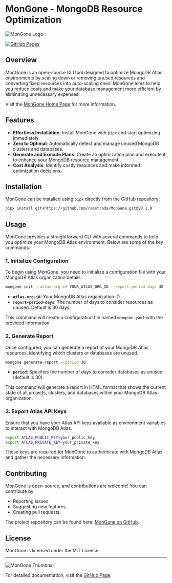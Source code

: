 # MonGone - MongoDB Resource Optimization

![MonGone Logo](https://res.cloudinary.com/dyknhuvxt/image/upload/v1731607427/mongone_wnzxyl.png)

[![GitHub Pages](https://img.shields.io/badge/GitHub-Pages-blue)](https://raestrada.github.io/mongone/)

## Overview
MonGone is an open-source CLI tool designed to optimize MongoDB Atlas environments by scaling down or removing unused resources and converting fixed resources into auto-scaling ones. MonGone aims to help you reduce costs and make your database management more efficient by eliminating unnecessary expenses.

Visit the [MonGone Home Page](https://raestrada.github.io/mongone/) for more information.

## Features
- **Effortless Installation**: Install MonGone with `pipx` and start optimizing immediately.
- **Zero to Optimal**: Automatically detect and manage unused MongoDB clusters and databases.
- **Generate and Execute Plans**: Create an optimization plan and execute it to enhance your MongoDB resource management.
- **Cost Analysis**: Identify costly resources and make informed optimization decisions.

## Installation
MonGone can be installed using `pipx` directly from the GitHub repository:

```sh
pipx install git+https://github.com/raestrada/MonGone.git@v0.1.0
```

## Usage
MonGone provides a straightforward CLI with several commands to help you optimize your MongoDB Atlas environment. Below are some of the key commands:

### 1. Initialize Configuration
To begin using MonGone, you need to initialize a configuration file with your MongoDB Atlas organization details.

```sh
mongone init --atlas-org-id YOUR_ATLAS_ORG_ID --report-period-days 30
```
- **`atlas-org-id`**: Your MongoDB Atlas organization ID.
- **`report-period-days`**: The number of days to consider resources as unused. Default is 30 days.

This command will create a configuration file named `mongone.yaml` with the provided information.

### 2. Generate Report
Once configured, you can generate a report of your MongoDB Atlas resources, identifying which clusters or databases are unused.

```sh
mongone generate-report --period 30
```
- **`period`**: Specifies the number of days to consider databases as unused (default is 30).

This command will generate a report in HTML format that shows the current state of all projects, clusters, and databases within your MongoDB Atlas organization.

### 3. Export Atlas API Keys
Ensure that you have your Atlas API keys available as environment variables to interact with MongoDB Atlas.

```sh
export ATLAS_PUBLIC_KEY=your_public_key
export ATLAS_PRIVATE_KEY=your_private_key
```
These keys are required for MonGone to authenticate with MongoDB Atlas and gather the necessary information.

## Contributing
MonGone is open-source, and contributions are welcome! You can contribute by:
- Reporting issues.
- Suggesting new features.
- Creating pull requests.

The project repository can be found here: [MonGone on GitHub](https://github.com/raestrada/MonGone).

## License
MonGone is licensed under the MIT License.

---
![MonGone Thumbnail](https://res.cloudinary.com/dyknhuvxt/image/upload/c_thumb,w_200,g_face/v1731607427/mongone_wnzxyl.png)

For detailed documentation, visit the [GitHub Page](https://raestrada.github.io/mongone/).

